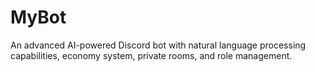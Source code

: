 # MyBot
An advanced AI-powered Discord bot with natural language processing capabilities, economy system, private rooms, and role management.
